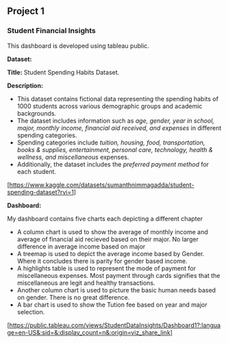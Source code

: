 ## Project 1
### Student Financial Insights

This dashboard is developed using tableau public.

**Dataset:**

**Title:** Student Spending Habits Dataset.

**Description:**
* This dataset contains fictional data representing the spending habits of 1000 students across various demographic groups and academic backgrounds.
* The dataset includes information such as _age, gender, year in school, major, monthly income, financial aid received, and expenses_ in different spending categories.
* Spending categories include _tuition, housing, food, transportation, books & supplies, entertainment, personal care, technology, health & wellness, and miscellaneous_ expenses.
* Additionally, the dataset includes the _preferred payment method_ for each student.

  
[https://www.kaggle.com/datasets/sumanthnimmagadda/student-spending-dataset?rvi=1]

**Dashboard:**

My dashboard contains five charts each depicting a different chapter
* A column chart is used to show the average of monthly income and average of financial aid recieved based on their major. No larger difference in average income based on major
* A treemap is used to depict the average income based by Gender. Where it concludes there is parity for gender based income.
* A highlights table is used to represent the mode of payment for miscellaneous expenses. Most payment through cards signifies that the miscellaneous are legit and healthy transactions.
* Another column chart is used to picture the basic human needs based on gender. There is no great difference.
* A bar chart is used to show the Tution fee based on year and major selection.

[https://public.tableau.com/views/StudentDataInsights/Dashboard1?:language=en-US&:sid=&:display_count=n&:origin=viz_share_link]
